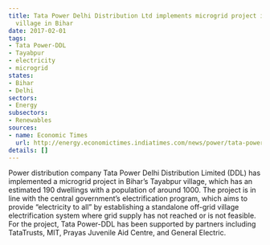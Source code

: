 ```yaml
---
title: Tata Power Delhi Distribution Ltd implements microgrid project in Tayabpur
  village in Bihar
date: 2017-02-01
tags:
- Tata Power-DDL
- Tayabpur
- electricity
- microgrid
states:
- Bihar
- Delhi
sectors:
- Energy
subsectors:
- Renewables
sources:
- name: Economic Times
  url: http://energy.economictimes.indiatimes.com/news/power/tata-power-delhi-distribution-launches-microgrid-project-in-bilahr-village/56762805
details: []
---
```


Power distribution company Tata Power Delhi Distribution Limited (DDL) has implemented a microgrid project in Bihar’s Tayabpur village, which has an estimated 190 dwellings with a population of around 1000. The project is in line with the central government’s electrification program, which aims to provide “electricity to all” by establishing a standalone off-grid village electrification system where grid supply has not reached or is not feasible. For the project, Tata Power-DDL has been supported by partners including TataTrusts, MIT, Prayas Juvenile Aid Centre, and General Electric.
